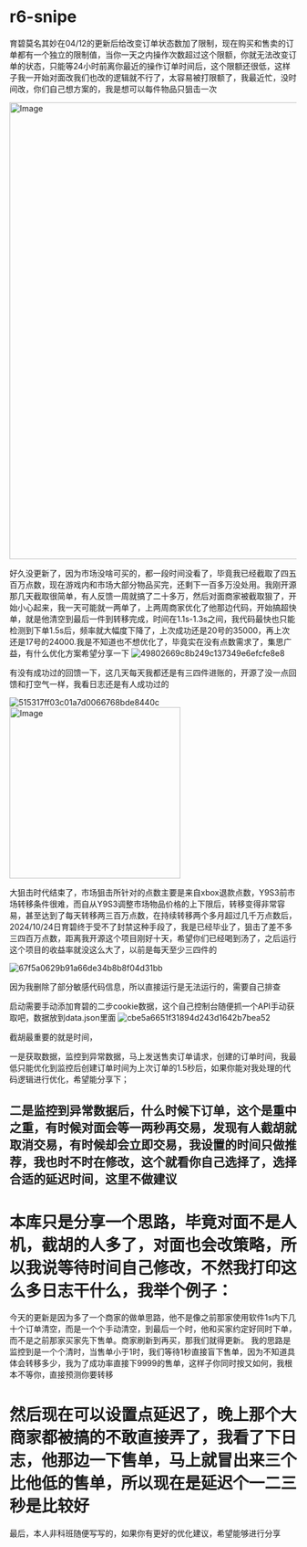 # r6-snipe 

育碧莫名其妙在04/12的更新后给改变订单状态数加了限制，现在购买和售卖的订单都有一个独立的限制值，当你一天之内操作次数超过这个限额，你就无法改变订单的状态，只能等24小时前离你最近的操作订单时间后，这个限额还很低，这样子我一开始对面改我们也改的逻辑就不行了，太容易被打限额了，我最近忙，没时间改，你们自己想方案的，我是想可以每件物品只狙击一次

<img src="https://github.com/user-attachments/assets/59bb6a40-72f9-405b-bc3a-db93981f2f56" alt="Image" style="width:800px;">


好久没更新了，因为市场没啥可买的，都一段时间没看了，毕竟我已经截取了四五百万点数，现在游戏内和市场大部分物品买完，还剩下一百多万没处用。我刚开源那几天截取很简单，有人反馈一周就搞了二十多万，然后对面商家被截取狠了，开始小心起来，我一天可能就一两单了，上两周商家优化了他那边代码，开始搞超快单，就是他清空到最后一件到转移完成，时间在1.1s-1.3s之间，我代码最快也只能检测到下单1.5s后，频率就大幅度下降了，上次成功还是20号的35000，再上次还是17号的24000.我是不知道也不想优化了，毕竟实在没有点数需求了，集思广益，有什么优化方案希望分享一下
![49802669c8b249c137349e6efcfe8e8](https://github.com/user-attachments/assets/316d1121-213f-46ab-8076-a901d1b5f340)


有没有成功过的回馈一下，这几天每天我都还是有三四件进账的，开源了没一点回馈和打空气一样，我看日志还是有人成功过的

![515317ff03c01a7d0066768bde8440c](https://github.com/user-attachments/assets/8aae80aa-6ddf-40c5-abe3-3c9d80991119)
<img src="https://github.com/user-attachments/assets/bc02d019-2ab4-4d3b-9f7a-3e638279d911" alt="Image" style="width:300px;">


大狙击时代结束了，市场狙击所针对的点数主要是来自xbox退款点数，Y9S3前市场转移条件很难，而自从Y9S3调整市场物品价格的上下限后，转移变得非常容易，甚至达到了每天转移两三百万点数，在持续转移两个多月超过几千万点数后，2024/10/24日育碧终于受不了封禁这种手段了，我是已经毕业了，狙击了差不多三四百万点数，距离我开源这个项目刚好十天，希望你们已经喝到汤了，之后运行这个项目的收益率就没这么大了，以前是每天至少三四件的

![67f5a0629b91a66de34b8b8f04d31bb](https://github.com/user-attachments/assets/8138dd35-24d6-4d4c-9d54-8d556e06dc38)

因为我删除了部分敏感代码信息，所以直接运行是无法运行的，需要自己排查

启动需要手动添加育碧的二步cookie数据，这个自己控制台随便抓一个API手动获取吧，数据放到data.json里面
![cbe5a6651f31894d243d1642b7bea52](https://github.com/user-attachments/assets/32bcf265-d89a-4e71-bfa7-ef1af81c06e7)

截胡最重要的就是时间，

一是获取数据，监控到异常数据，马上发送售卖订单请求，创建的订单时间，我最低只能优化到监控后创建订单时间为上次订单的1.5秒后，如果你能对我处理的代码逻辑进行优化，希望能分享下；

## 二是监控到异常数据后，什么时候下订单，这个是重中之重，有时候对面会等一两秒再交易，发现有人截胡就取消交易，有时候却会立即交易，我设置的时间只做推荐，我也时不时在修改，这个就看你自己选择了，选择合适的延迟时间，这里不做建议

# 本库只是分享一个思路，毕竟对面不是人机，截胡的人多了，对面也会改策略，所以我说等待时间自己修改，不然我打印这么多日志干什么，我举个例子：
今天的更新是因为多了一个商家的做单思路，他不是像之前那家使用软件1s内下几十个订单清空，而是一个个手动清空，到最后一个时，他和买家约定好同时下单，而不是之前那家买家先下售单。商家刷新到再买，那我们就得更新。
我的思路是监控到是一个个清时，当售单小于1时，我们等待1秒直接盲下售单，因为不知道具体会转移多少，我为了成功率直接下9999的售单，这样子你同时按又如何，我根本不等你，直接预测你要转移

# 然后现在可以设置点延迟了，晚上那个大商家都被搞的不敢直接弄了，我看了下日志，他那边一下售单，马上就冒出来三个比他低的售单，所以现在是延迟个一二三秒是比较好
最后，本人非科班随便写写的，如果你有更好的优化建议，希望能够进行分享
